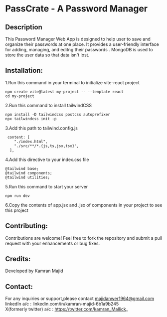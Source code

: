 # PassCrate - A Password Manager

## Description
This Password Manager Web App is designed to help user to save and organize their passwords at one place. It provides a user-friendly interface for adding, managing, and editng their passwords . MongoDB is used to store the user data so that data isn't lost.

## Installation:

1.Run this command in your terminal to initialize vite-react project

```
npm create vite@latest my-project -- --template react
cd my-project
```

2.Run this command to install tailwindCSS

```
npm install -D tailwindcss postcss autoprefixer
npx tailwindcss init -p
```

3.Add this path to tailwind.config.js

```
 content: [
    "./index.html",
    "./src/**/*.{js,ts,jsx,tsx}",
  ],
```
4.Add this directive to your index.css file

```
@tailwind base;
@tailwind components;
@tailwind utilities;
```
5.Run this command to start your server

```
npm run dev
```
6.Copy the contents of app.jsx and .jsx of components in your project to see this project

## Contributing:
Contributions are welcome! Feel free to fork the repository and submit a pull request with your enhancements or bug fixes.

## Credits:
Developed by Kamran Majid

## Contact:
For any inquiries or support,please contact majidanwer1964@gmail.com <br/>
linkedIn a/c : linkedin.com/in/kamran-majid-6b1a9b245 <br/>
X(formerly twitter) a/c : https://twitter.com/kamran_Mallick_
